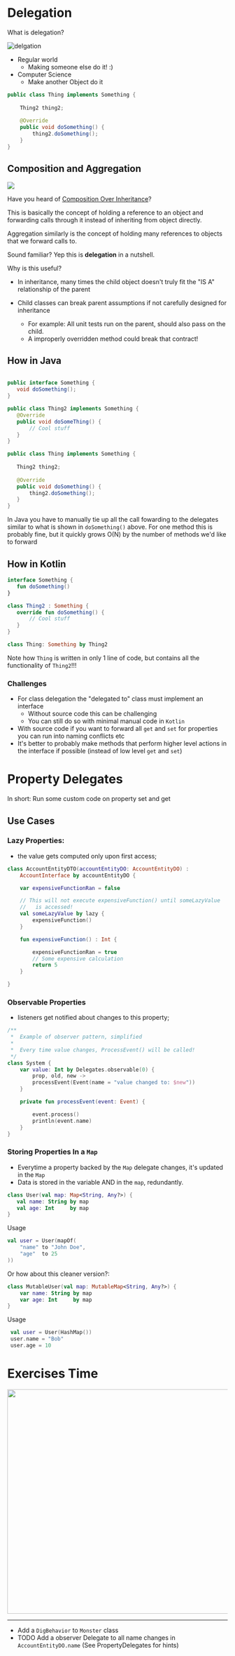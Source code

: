 # Delegation

What is delegation?  

![delgation](memes/officeDelegation.png)


- Regular world
    - Making someone else do it! :)
- Computer Science
   - Make another Object do it
   
```java
public class Thing implements Something {
    
    Thing2 thing2;
    
    @Override
    public void doSomething() {
        thing2.doSomething();
    }
} 
```
  
## Composition and Aggregation 
 
 
 ![](memes/yoda.jpeg)
 
 Have you heard of [Composition Over Inheritance](https://en.wikipedia.org/wiki/Composition_over_inheritance )?  
 
 This is basically the concept of holding a reference to an object and forwarding calls through it instead of inheriting from object directly. 
 
 Aggregation similarly is the concept of holding many references to objects that we forward calls to.
 
 Sound familiar?  Yep this is **delegation** in a nutshell.
 
 Why is this useful?  
 - In inheritance, many times the child object doesn't truly fit the "IS A" relationship of the parent
   
 - Child classes can break parent assumptions if not carefully designed for inheritance
   - For example: All unit tests run on the parent, should also pass on the child.
   - A improperly overridden method could break that contract!
   
   
 ## How in Java
 
 ```java

public interface Something {
    void doSomething();
}

public class Thing2 implements Something {
    @Override
    public void doSomeThing() {
        // Cool stuff
    }
}

public class Thing implements Something {
    
    Thing2 thing2;
    
    @Override
    public void doSomething() {
        thing2.doSomething();
    }
} 
```
 
 In Java you have to manually tie up all the call fowarding to the delegates similar to what is shown in `doSomething()` 
 above.  For one method this is probably fine, but it quickly grows O(N) by the number of methods we'd like to forward
 
 
 ## How in Kotlin
 
 ```kotlin
interface Something {
    fun doSomething()
}

class Thing2 : Something {
    override fun doSomething() {
        // Cool stuff
    }
}

class Thing: Something by Thing2 

```

Note how `Thing` is written in only 1 line of code, but contains all the functionality of `Thing2`!!!


### Challenges

- For class delegation the "delegated to" class must implement an interface
   -  Without source code this can be challenging
   - You can still do so with minimal manual code in `Kotlin`
-  With source code if you want to forward all `get` and `set` for properties you can run into naming conflicts etc
  - It's better to probably make methods that perform higher level actions in the interface if possible (instead of low level `get` and `set`)
  

# Property Delegates

In short:  Run some custom code on property set and get

## Use Cases

### Lazy Properties: 
  - the value gets computed only upon first access;
  
```kotlin
class AccountEntityDTO(accountEntityDO: AccountEntityDO) :
    AccountInterface by accountEntityDO {

    var expensiveFunctionRan = false

    // This will not execute expensiveFunction() until someLazyValue
    //   is accessed!
    val someLazyValue by lazy {
        expensiveFunction()
    }

    fun expensiveFunction() : Int {

        expensiveFunctionRan = true
        // Some expensive calculation
        return 5
    }

}
```
  
### Observable Properties
  - listeners get notified about changes to this property;
  
```kotlin
/**
 *  Example of observer pattern, simplified
 *
 *  Every time value changes, ProcessEvent() will be called!
 */
class System {
    var value: Int by Delegates.observable(0) {
        prop, old, new ->
        processEvent(Event(name = "value changed to: $new"))
    }

    private fun processEvent(event: Event) {

        event.process()
        println(event.name)
    }
}
```
### Storing Properties In a `Map`
   - Everytime a property backed by the `Map` delegate changes, it's updated in the `Map`
   - Data is stored in the variable AND in the `map`, redundantly.
   
   
 ```kotlin
class User(val map: Map<String, Any?>) {
    val name: String by map
    val age: Int     by map
}
```

Usage
```kotlin
val user = User(mapOf(
    "name" to "John Doe",
    "age"  to 25
))
```

Or how about this cleaner version?:

```kotlin
class MutableUser(val map: MutableMap<String, Any?>) {
    var name: String by map
    var age: Int     by map
}
```

Usage
```kotlin
 val user = User(HashMap())
 user.name = "Bob"
 user.age = 10
```

# Exercises Time

<img src="https://media1.popsugar-assets.com/files/thumbor/e9tMKPudHR729Htk11qR4HX9HZY/fit-in/1024x1024/filters:format_auto-!!-:strip_icc-!!-/2018/01/03/277/n/1922398/addurlfjYzpC/i/When-you-finish-Friday-workout-regrets.jpg" width="512" height="512">

_____________
- Add a `DigBehavior` to `Monster` class
- TODO Add a observer Delegate to all name changes in `AccountEntityDO.name` (See PropertyDelegates for hints)

